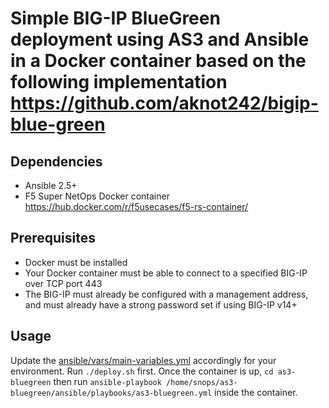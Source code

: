 # Simple BIG-IP BlueGreen deployment using AS3 and Ansible in a Docker container based on the following implementation https://github.com/aknot242/bigip-blue-green

## Dependencies
- Ansible 2.5+
- F5 Super NetOps Docker container https://hub.docker.com/r/f5usecases/f5-rs-container/

## Prerequisites
- Docker must be installed
- Your Docker container must be able to connect to a specified BIG-IP over TCP port 443
- The BIG-IP must already be configured with a management address, and must already have a strong password set if using BIG-IP v14+

## Usage
Update the [ansible/vars/main-variables.yml](ansible/vars/main-variables.yml) accordingly for your environment. Run `./deploy.sh` first. Once the container is up, `cd as3-bluegreen` then run `ansible-playbook /home/snops/as3-bluegreen/ansible/playbooks/as3-bluegreen.yml` inside the container.
